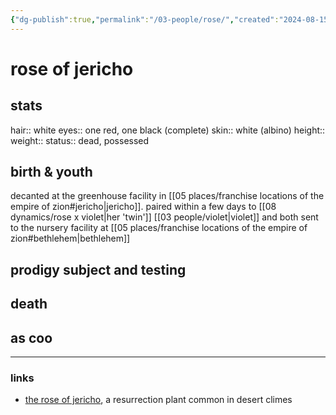```yaml
---
{"dg-publish":true,"permalink":"/03-people/rose/","created":"2024-08-15T11:45:30.678-05:00","updated":"2024-11-08T12:45:45.854-06:00"}
---
```


# rose of jericho

## stats
hair:: white
eyes:: one red, one black (complete)
skin:: white (albino)
height::
weight::
status:: dead, possessed
## birth & youth
decanted at the greenhouse facility in [[05 places/franchise locations of the empire of zion#jericho\|jericho]]. paired within a few days to [[08 dynamics/rose x violet\|her 'twin']] [[03 people/violet\|violet]] and both sent to the nursery facility at [[05 places/franchise locations of the empire of zion#bethlehem\|bethlehem]]

## prodigy subject and testing


## death


## as coo



---
### links
- [the rose of jericho](https://www.britannica.com/plant/rose-of-Jericho), a resurrection plant common in desert climes